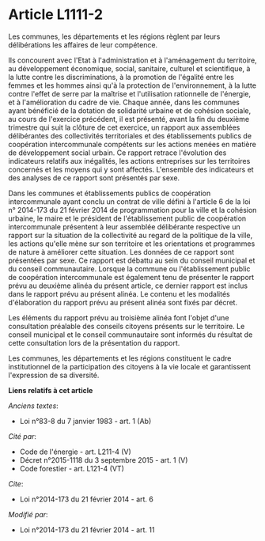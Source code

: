 # Article L1111-2

Les communes, les départements et les régions règlent par leurs délibérations les affaires de leur compétence. 

Ils concourent avec l'Etat à l'administration et à l'aménagement du territoire, au développement économique, social,
sanitaire, culturel et scientifique, à la lutte contre les discriminations, à la promotion de l'égalité entre les femmes et
les hommes ainsi qu'à la protection de l'environnement, à la lutte contre l'effet de serre par la maîtrise et l'utilisation
rationnelle de l'énergie, et à l'amélioration du cadre de vie. Chaque année, dans les communes ayant bénéficié de la dotation
de solidarité urbaine et de cohésion sociale, au cours de l'exercice précédent, il est présenté, avant la fin du deuxième
trimestre qui suit la clôture de cet exercice, un rapport aux assemblées délibérantes des collectivités territoriales et des
établissements publics de coopération intercommunale compétents sur les actions menées en matière de développement social
urbain. Ce rapport retrace l'évolution des indicateurs relatifs aux inégalités, les actions entreprises sur les territoires
concernés et les moyens qui y sont affectés. L'ensemble des indicateurs et des analyses de ce rapport sont présentés par
sexe. 

Dans les communes et établissements publics de coopération intercommunale ayant conclu un contrat de ville défini à l'article
6 de la loi n° 2014-173 du 21 février 2014 de programmation pour la ville et la cohésion urbaine, le maire et le président de
l'établissement public de coopération intercommunale présentent à leur assemblée délibérante respective un rapport sur la
situation de la collectivité au regard de la politique de la ville, les actions qu'elle mène sur son territoire et les
orientations et programmes de nature à améliorer cette situation. Les données de ce rapport sont présentées par sexe. Ce
rapport est débattu au sein du conseil municipal et du conseil communautaire. Lorsque la commune ou l'établissement public de
coopération intercommunale est également tenu de présenter le rapport prévu au deuxième alinéa du présent article, ce dernier
rapport est inclus dans le rapport prévu au présent alinéa. Le contenu et les modalités d'élaboration du rapport prévu au
présent alinéa sont fixés par décret. 

Les éléments du rapport prévu au troisième alinéa font l'objet d'une consultation préalable des conseils citoyens présents
sur le territoire. Le conseil municipal et le conseil communautaire sont informés du résultat de cette consultation lors de
la présentation du rapport. 

Les communes, les départements et les régions constituent le cadre institutionnel de la participation des citoyens à la vie
locale et garantissent l'expression de sa diversité.

**Liens relatifs à cet article**

_Anciens textes_:

  - Loi n°83-8 du 7 janvier 1983 - art. 1 (Ab)

_Cité par_:

  - Code de l'énergie - art. L211-4 (V)
  - Décret n°2015-1118 du 3 septembre 2015 - art. 1 (V)
  - Code forestier - art. L121-4 (VT)

_Cite_:

  - Loi n°2014-173 du 21 février 2014 - art. 6

_Modifié par_:

  - Loi n°2014-173 du 21 février 2014 - art. 11
